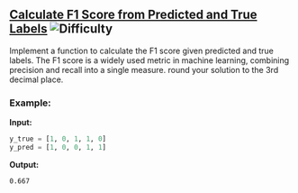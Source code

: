 ## [Calculate F1 Score from Predicted and True Labels](https://www.deep-ml.com/problems/91) ![Difficulty](https://img.shields.io/badge/-Easy-brightgreen)

Implement a function to calculate the F1 score given predicted and true labels. The F1 score is a widely used metric in machine learning, combining precision and recall into a single measure. round your solution to the 3rd decimal place.

### Example:

**Input:**

```python
y_true = [1, 0, 1, 1, 0]
y_pred = [1, 0, 0, 1, 1]
```


**Output:**

```0.667```
